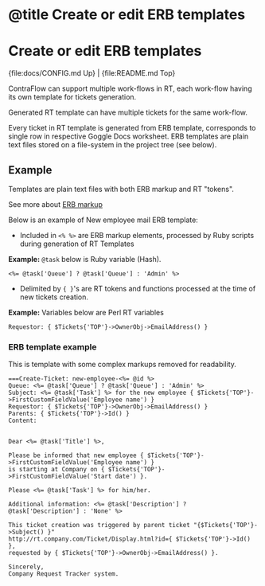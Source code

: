 # @title Create or edit ERB templates


Create or edit ERB templates
======================

{file:docs/CONFIG.md Up} | {file:README.md Top}

ContraFlow can support multiple work-flows in RT, each work-flow having its own template for tickets generation. 

Generated RT template can have multiple tickets for the same work-flow. 

Every ticket in RT template is generated from ERB template, corresponds to single row in respective Goggle Docs worksheet. ERB templates are plain text files stored on a file-system in the project tree (see below).

  
Example
-----------

Templates are plain text files with both ERB markup and RT "tokens".

See more about [ERB markup](http://ruby-doc.org/stdlib-1.9.3/libdoc/erb/rdoc/ERB.html)

Below is an example of New employee mail ERB template:

- Included in `<% %>` are ERB markup elements, processed by Ruby scripts during generation of RT Templates

__Example:__ `@task` below is Ruby variable (Hash).
  
  ````
  <%= @task['Queue'] ? @task['Queue'] : 'Admin' %>
  ````
  
- Delimited by `{ }`'s are RT tokens and functions processed at the time of new tickets creation.


__Example:__   Variables below are Perl RT variables
  
  ````
  Requestor: { $Tickets{'TOP'}->OwnerObj->EmailAddress() }
  ````
  

### ERB template example

This is template with some complex markups removed for readability. 

````
===Create-Ticket: new-employee-<%= @id %>
Queue: <%= @task['Queue'] ? @task['Queue'] : 'Admin' %> 
Subject: <%= @task['Task'] %> for the new employee { $Tickets{'TOP'}->FirstCustomFieldValue('Employee name') }
Requestor: { $Tickets{'TOP'}->OwnerObj->EmailAddress() }
Parents: { $Tickets{'TOP'}->Id() }
Content: 


Dear <%= @task['Title'] %>,

Please be informed that new employee { $Tickets{'TOP'}->FirstCustomFieldValue('Employee name') } 
is starting at Company on { $Tickets{'TOP'}->FirstCustomFieldValue('Start date') }.

Please <%= @task['Task'] %> for him/her.

Additional information: <%= @task['Description'] ? @task['Description'] : 'None' %>

This ticket creation was triggered by parent ticket "{$Tickets{'TOP'}->Subject() }" 
http://rt.company.com/Ticket/Display.html?id={ $Tickets{'TOP'}->Id() }, 
requested by { $Tickets{'TOP'}->OwnerObj->EmailAddress() }.

Sincerely,
Company Request Tracker system.
````



 
 

    
     
